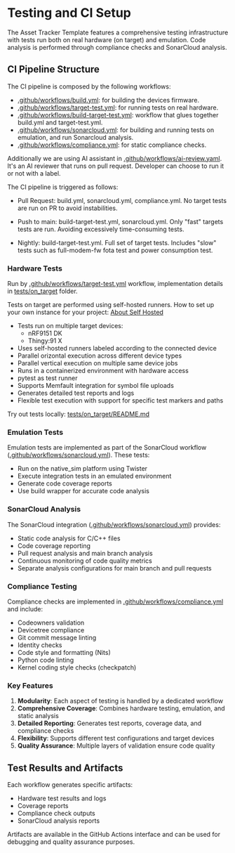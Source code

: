# Testing and CI Setup

The Asset Tracker Template features a comprehensive testing infrastructure with tests run both on real hardware (on target) and emulation.
Code analysis is performed through compliance checks and SonarCloud analysis.

## CI Pipeline Structure

The CI pipeline is composed by the following workflows:
- [.github/workflows/build.yml](../../.github/workflows/build.yml): for building the devices firmware.
- [.github/workflows/target-test.yml](../../.github/workflows/target-test.yml): for running tests on real hardware.
- [.github/workflows/build-target-test.yml](../../.github/workflows/build-target-test.yml): workflow that glues together build.yml and target-test.yml.
- [.github/workflows/sonarcloud.yml](../../.github/workflows/sonarcloud.yml): for building and running tests on emulation, and run Sonarcloud analysis.
- [.github/workflows/compliance.yml](../../.github/workflows/compliance.yml): for static compliance checks.

Additionally we are using AI assistant in [.github/workflows/ai-review.yaml](../../.github/workflows/ai-review.yaml). It's an AI reviewer that runs on pull request.
Developer can choose to run it or not with a label.


The CI pipeline is triggered as follows:
- Pull Request: build.yml, sonarcloud.yml, compliance.yml. No target tests are run on PR to avoid instabilities.

- Push to main: build-target-test.yml, sonarcloud.yml. Only "fast" targets tests are run. Avoiding excessively time-consuming tests.

- Nightly: build-target-test.yml. Full set of target tests. Includes "slow" tests such as full-modem-fw fota test and power consumption test.

### Hardware Tests
Run by [.github/workflows/target-test.yml](../../.github/workflows/target-test.yml) workflow, implementation details in [tests/on_target](../../tests/on_target) folder.

Tests on target are performed using self-hosted runners. How to set up your own instance for your project: [About Self Hosted](https://docs.github.com/en/actions/hosting-your-own-runners/managing-self-hosted-runners/about-self-hosted-runners)


- Tests run on multiple target devices:
  - nRF9151 DK
  - Thingy:91 X
- Uses self-hosted runners labeled according to the connected device
- Parallel orizontal execution across different device types
- Parallel vertical execution on multiple same device jobs
- Runs in a containerized environment with hardware access
- pytest as test runner
- Supports Memfault integration for symbol file uploads
- Generates detailed test reports and logs
- Flexible test execution with support for specific test markers and paths

Try out tests locally: [tests/on_target/README.md](../../tests/on_target/README.md)

### Emulation Tests
Emulation tests are implemented as part of the SonarCloud workflow ([.github/workflows/sonarcloud.yml](../../.github/workflows/sonarcloud.yml)). These tests:

- Run on the native_sim platform using Twister
- Execute integration tests in an emulated environment
- Generate code coverage reports
- Use build wrapper for accurate code analysis

### SonarCloud Analysis
The SonarCloud integration ([.github/workflows/sonarcloud.yml](../../.github/workflows/sonarcloud.yml)) provides:

- Static code analysis for C/C++ files
- Code coverage reporting
- Pull request analysis and main branch analysis
- Continuous monitoring of code quality metrics
- Separate analysis configurations for main branch and pull requests

### Compliance Testing
Compliance checks are implemented in [.github/workflows/compliance.yml](../../.github/workflows/compliance.yml) and include:

- Codeowners validation
- Devicetree compliance
- Git commit message linting
- Identity checks
- Code style and formatting (Nits)
- Python code linting
- Kernel coding style checks (checkpatch)


### Key Features

1. **Modularity**: Each aspect of testing is handled by a dedicated workflow
2. **Comprehensive Coverage**: Combines hardware testing, emulation, and static analysis
3. **Detailed Reporting**: Generates test reports, coverage data, and compliance checks
4. **Flexibility**: Supports different test configurations and target devices
5. **Quality Assurance**: Multiple layers of validation ensure code quality

## Test Results and Artifacts

Each workflow generates specific artifacts:
- Hardware test results and logs
- Coverage reports
- Compliance check outputs
- SonarCloud analysis reports

Artifacts are available in the GitHub Actions interface and can be used for debugging and quality assurance purposes.
